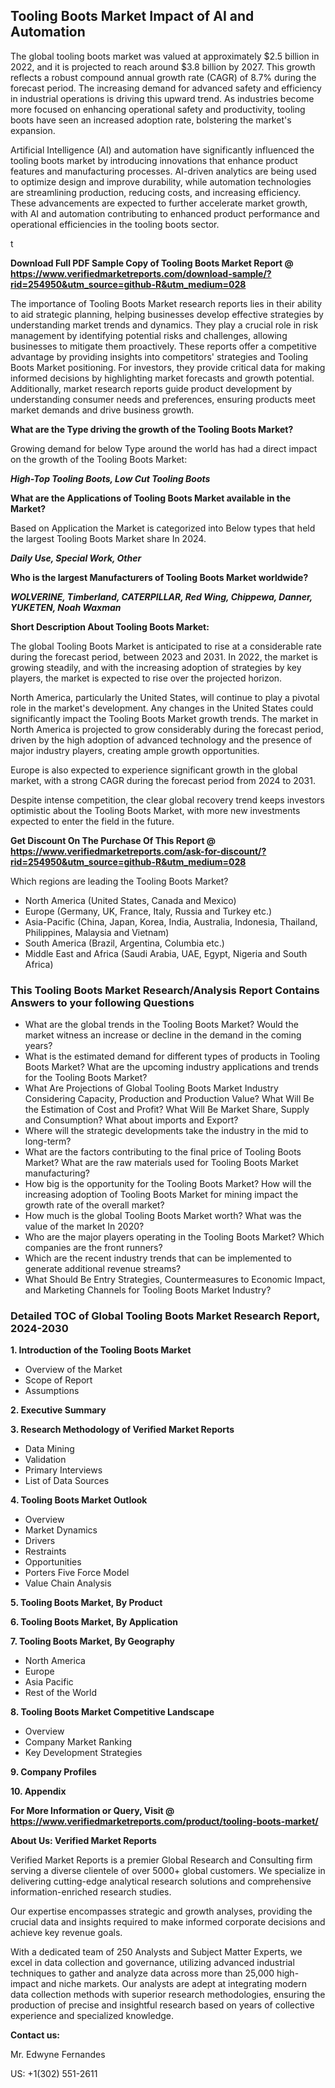 <h2>Tooling Boots Market Impact of AI and Automation</h2><p>The global tooling boots market was valued at approximately $2.5 billion in 2022, and it is projected to reach around $3.8 billion by 2027. This growth reflects a robust compound annual growth rate (CAGR) of 8.7% during the forecast period. The increasing demand for advanced safety and efficiency in industrial operations is driving this upward trend. As industries become more focused on enhancing operational safety and productivity, tooling boots have seen an increased adoption rate, bolstering the market's expansion.</p><p>Artificial Intelligence (AI) and automation have significantly influenced the tooling boots market by introducing innovations that enhance product features and manufacturing processes. AI-driven analytics are being used to optimize design and improve durability, while automation technologies are streamlining production, reducing costs, and increasing efficiency. These advancements are expected to further accelerate market growth, with AI and automation contributing to enhanced product performance and operational efficiencies in the tooling boots sector.</p>t</p><p id="" class=""><strong>Download Full PDF Sample Copy of Tooling Boots Market Report @ <a href="https://www.verifiedmarketreports.com/download-sample/?rid=254950&utm_source=github-R&utm_medium=028" target="_blank">https://www.verifiedmarketreports.com/download-sample/?rid=254950&utm_source=github-R&utm_medium=028</a></strong></p><p>The importance of&nbsp;Tooling Boots Market research reports lies in their ability to aid strategic planning, helping businesses develop effective strategies by understanding market trends and dynamics. They play a crucial role in risk management by identifying potential risks and challenges, allowing businesses to mitigate them proactively. These reports offer a competitive advantage by providing insights into competitors' strategies and Tooling Boots Market positioning. For investors, they provide critical data for making informed decisions by highlighting market forecasts and growth potential. Additionally, market research reports guide product development by understanding consumer needs and preferences, ensuring products meet market demands and drive business growth.</p><p><strong>What are the&nbsp;Type driving the growth of the Tooling Boots Market?</strong></p><p id="" class="">Growing demand for below Type around the world has had a direct impact on the growth of the Tooling Boots Market:</p><em><strong>High-Top Tooling Boots, Low Cut Tooling Boots</strong></em></p><strong>What are the&nbsp;Applications&nbsp;of Tooling Boots Market available in the Market?</strong></p><p id="" class="">Based on Application the Market is categorized into Below types that held the largest Tooling Boots Market share In 2024.</p><em><strong>Daily Use, Special Work, Other</strong></em></p><strong>Who is the largest Manufacturers of Tooling Boots Market worldwide?</strong></p><p><em><strong>WOLVERINE, Timberland, CATERPILLAR, Red Wing, Chippewa, Danner, YUKETEN, Noah Waxman</strong></em></p><p id="" class=""><strong>Short Description About Tooling Boots Market:</strong></p><p>The global Tooling Boots Market is anticipated to rise at a considerable rate during the forecast period, between 2023 and 2031. In 2022, the market is growing steadily, and with the increasing adoption of strategies by key players, the market is expected to rise over the projected horizon.</p><p>North America, particularly the United States, will continue to play a pivotal role in the market's development. Any changes in the United States could significantly impact the Tooling Boots Market growth trends. The market in North America is projected to grow considerably during the forecast period, driven by the high adoption of advanced technology and the presence of major industry players, creating ample growth opportunities.</p><p>Europe is also expected to experience significant growth in the global market, with a strong CAGR during the forecast period from 2024 to 2031.</p><p>Despite intense competition, the clear global recovery trend keeps investors optimistic about the Tooling Boots Market, with more new investments expected to enter the field in the future.</p><p id="" class=""><strong>Get Discount On The Purchase Of This Report @ <a href="https://www.verifiedmarketreports.com/ask-for-discount/?rid=254950&utm_source=github-R&utm_medium=028" target="_blank">https://www.verifiedmarketreports.com/ask-for-discount/?rid=254950&utm_source=github-R&utm_medium=028</a></strong></p>Which regions are leading the Tooling Boots Market?</p><ul><li>North America (United States, Canada and Mexico)</li><li>Europe (Germany, UK, France, Italy, Russia and Turkey etc.)</li><li>Asia-Pacific (China, Japan, Korea, India, Australia, Indonesia, Thailand, Philippines, Malaysia and Vietnam)</li><li>South America (Brazil, Argentina, Columbia etc.)</li><li>Middle East and Africa (Saudi Arabia, UAE, Egypt, Nigeria and South Africa)</li></ul><h3 id="" class="">This Tooling Boots Market Research/Analysis Report Contains Answers to your following Questions</h3><ul><li>What are the global trends in the Tooling Boots Market? Would the market witness an increase or decline in the demand in the coming years?</li><li>What is the estimated demand for different types of products in Tooling Boots Market? What are the upcoming industry applications and trends for the Tooling Boots Market?</li><li>What Are Projections of Global Tooling Boots Market Industry Considering Capacity, Production and Production Value? What Will Be the Estimation of Cost and Profit? What Will Be Market Share, Supply and Consumption? What about imports and Export?</li><li>Where will the strategic developments take the industry in the mid to long-term?</li><li>What are the factors contributing to the final price of Tooling Boots Market? What are the raw materials used for Tooling Boots Market manufacturing?</li><li>How big is the opportunity for the Tooling Boots Market? How will the increasing adoption of Tooling Boots Market for mining impact the growth rate of the overall market?</li><li>How much is the global Tooling Boots Market worth? What was the value of the market In 2020?</li><li>Who are the major players operating in the Tooling Boots Market? Which companies are the front runners?</li><li>Which are the recent industry trends that can be implemented to generate additional revenue streams?</li><li>What Should Be Entry Strategies, Countermeasures to Economic Impact, and Marketing Channels for Tooling Boots Market Industry?</li></ul><h3 id="" class="">Detailed TOC of Global Tooling Boots Market Research Report, 2024-2030</h3><p id="" class=""><strong>1. Introduction of the Tooling Boots Market</strong></p><ul><li>Overview of the Market</li><li>Scope of Report</li><li>Assumptions</li></ul><p id="" class=""><strong>2. Executive Summary</strong></p><p id="" class=""><strong>3. Research Methodology of Verified Market Reports</strong></p><ul><li>Data Mining</li><li>Validation</li><li>Primary Interviews</li><li>List of Data Sources</li></ul><p id="" class=""><strong>4. Tooling Boots Market Outlook</strong></p><ul><li>Overview</li><li>Market Dynamics</li><li>Drivers</li><li>Restraints</li><li>Opportunities</li><li>Porters Five Force Model</li><li>Value Chain Analysis</li></ul><p id="" class=""><strong>5. Tooling Boots Market, By Product</strong></p><p id="" class=""><strong>6. Tooling Boots Market, By Application</strong></p><p id="" class=""><strong>7. Tooling Boots Market, By Geography</strong></p><ul><li>North America</li><li>Europe</li><li>Asia Pacific</li><li>Rest of the World</li></ul><p id="" class=""><strong>8. Tooling Boots Market Competitive Landscape</strong></p><ul><li>Overview</li><li>Company Market Ranking</li><li>Key Development Strategies</li></ul><p id="" class=""><strong>9. Company Profiles</strong></p><p id="" class=""><strong>10. Appendix</strong></p><p id="" class=""><strong>For More Information or Query, Visit @ <a href="https://www.verifiedmarketreports.com/product/tooling-boots-market/" target="_blank">https://www.verifiedmarketreports.com/product/tooling-boots-market/</a></strong></p><p id="" class=""><strong>About Us: Verified Market Reports</strong></p><p id="" class="">Verified Market Reports is a premier Global Research and Consulting firm serving a diverse clientele of over 5000+ global customers. We specialize in delivering cutting-edge analytical research solutions and comprehensive information-enriched research studies.</p><p id="" class="">Our expertise encompasses strategic and growth analyses, providing the crucial data and insights required to make informed corporate decisions and achieve key revenue goals.</p><p id="" class="">With a dedicated team of 250 Analysts and Subject Matter Experts, we excel in data collection and governance, utilizing advanced industrial techniques to gather and analyze data across more than 25,000 high-impact and niche markets. Our analysts are adept at integrating modern data collection methods with superior research methodologies, ensuring the production of precise and insightful research based on years of collective experience and specialized knowledge.</p><p id="" class=""><strong>Contact us:</strong></p><p id="" class="">Mr. Edwyne Fernandes</p><p id="" class="">US: +1(302) 551-2611</p>